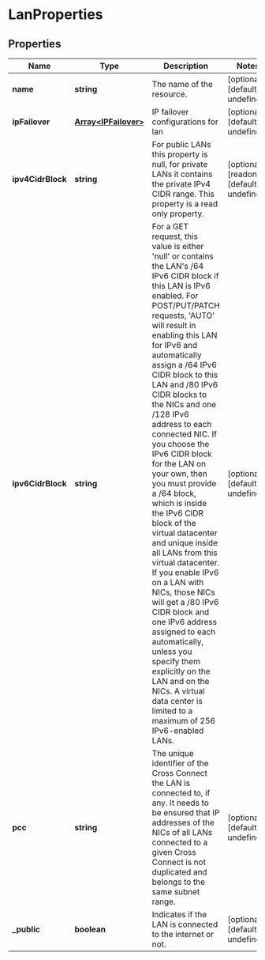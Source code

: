 # LanProperties

## Properties
| Name | Type | Description | Notes |
| ------------ | ------------- | ------------- | ------------- |
| **name** | **string** | The name of the  resource. | [optional] [default to undefined] |
| **ipFailover** | [**Array&lt;IPFailover&gt;**](IPFailover.md) | IP failover configurations for lan | [optional] [default to undefined] |
| **ipv4CidrBlock** | **string** | For public LANs this property is null, for private LANs it contains the private IPv4 CIDR range. This property is a read only property. | [optional] [readonly] [default to undefined] |
| **ipv6CidrBlock** | **string** | For a GET request, this value is either \'null\' or contains the LAN\'s /64 IPv6 CIDR block if this LAN is IPv6 enabled. For POST/PUT/PATCH requests, \'AUTO\' will result in enabling this LAN for IPv6 and automatically assign a /64 IPv6 CIDR block to this LAN and /80 IPv6 CIDR blocks to the NICs and one /128 IPv6 address to each connected NIC. If you choose the IPv6 CIDR block for the LAN on your own, then you must provide a /64 block, which is inside the IPv6 CIDR block of the virtual datacenter and unique inside all LANs from this virtual datacenter. If you enable IPv6 on a LAN with NICs, those NICs will get a /80 IPv6 CIDR block and one IPv6 address assigned to each automatically, unless you specify them explicitly on the LAN and on the NICs. A virtual data center is limited to a maximum of 256 IPv6-enabled LANs. | [optional] [default to undefined] |
| **pcc** | **string** | The unique identifier of the Cross Connect the LAN is connected to, if any. It needs to be ensured that IP addresses of the NICs of all LANs connected to a given Cross Connect is not duplicated and belongs to the same subnet range. | [optional] [default to undefined] |
| **_public** | **boolean** | Indicates if the LAN is connected to the internet or not. | [optional] [default to undefined] |


